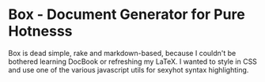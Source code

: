 # Box - Document Generator for Pure Hotnesss

Box is dead simple, rake and markdown-based, because I couldn't be bothered learning DocBook or refreshing my LaTeX. I wanted to style in CSS and use one of the various javascript utils for sexyhot syntax highlighting.